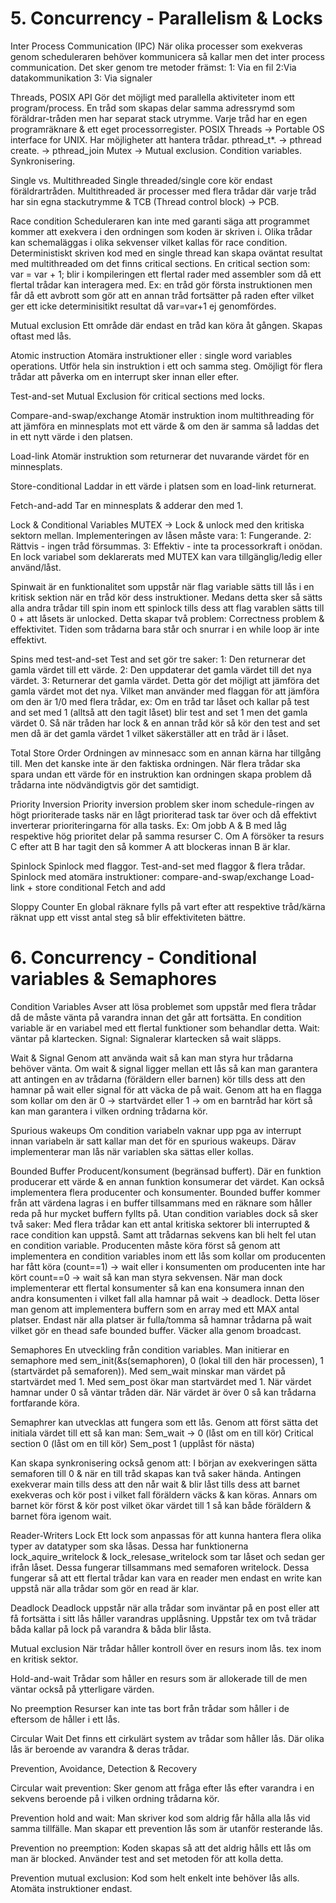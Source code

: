 # 5. Concurrency - Parallelism & Locks

Inter Process Communication (IPC)
När olika processer som exekveras genom scheduleraren behöver kommunicera så kallar men det inter process communication.
Det sker genom tre metoder främst:
1: Via en fil
2:Via datakommunikation
3: Via signaler

Threads, POSIX API
Gör det möjligt med parallella aktiviteter inom ett program/process. 
En tråd som skapas delar samma adressrymd som föräldrar-tråden men har separat stack utrymme. Varje tråd har en egen programräknare & ett eget processorregister.
POSIX Threads → Portable OS interface for UNIX.
Har möjligheter att hantera trådar. pthread_t*. → pthread create. → pthread_join
Mutex → Mutual exclusion.
Condition variables.
Synkronisering.

Single vs. Multithreaded
Single threaded/single core kör endast föräldrartråden.
Multithreaded är processer med flera trådar där varje tråd har sin egna stackutrymme & TCB (Thread control block) → PCB.

Race condition
Scheduleraren kan inte med garanti säga att programmet kommer att exekvera i den ordningen som koden är skriven i. Olika trådar kan schemaläggas  i olika sekvenser vilket kallas för race condition.
Deterministiskt skriven kod med en single thread kan skapa oväntat resultat med multithreaded om det finns critical sections. En critical section som: var = var + 1; blir i kompileringen ett flertal rader med assembler som då ett flertal trådar kan interagera med. Ex: en tråd gör första instruktionen men får då ett avbrott som gör att en annan tråd fortsätter på raden efter vilket ger ett icke determinisitikt resultat då var=var+1 ej genomfördes.

Mutual exclusion
Ett område där endast en tråd kan köra åt gången. Skapas oftast med lås.



Atomic instruction
Atomära instruktioner eller : single word variables operations. Utför hela sin instruktion i ett och samma steg. Omöjligt för flera trådar att påverka om en interrupt sker innan eller efter.

Test-and-set
Mutual Exclusion för critical sections med locks.

Compare-and-swap/exchange
Atomär instruktion inom multithreading för att jämföra en minnesplats mot ett värde & om den är samma så laddas det in ett nytt värde i den platsen.

Load-link
Atomär instruktion som returnerar det nuvarande värdet för en minnesplats.

Store-conditional
Laddar in ett värde i platsen som en load-link returnerat.

Fetch-and-add
Tar en minnesplats & adderar den med 1.

Lock & Conditional Variables
MUTEX → Lock & unlock med den kritiska sektorn mellan.
Implementeringen av låsen måste vara:
1: Fungerande.
2: Rättvis - ingen tråd försummas.
3: Effektiv - inte ta processorkraft i onödan.
En lock variabel som deklarerats med MUTEX kan vara tillgänglig/ledig eller använd/låst.

Spinwait är en funktionalitet som uppstår när flag variable sätts till lås i en kritisk sektion när en tråd kör dess instruktioner. Medans detta sker så sätts alla andra trådar till spin inom ett spinlock tills dess att flag varablen sätts till 0 + att låsets är unlocked. Detta skapar två problem: Correctness problem & effektivitet. Tiden som trådarna bara står och snurrar i en while loop är inte effektivt.

Spins med test-and-set
Test and set gör tre saker:
1: Den returnerar det gamla värdet till ett värde.
2: Den uppdaterar det gamla värdet till det nya värdet.
3: Returnerar det gamla värdet.
Detta gör det möjligt att jämföra det gamla värdet mot det nya. 
Vilket man använder med flaggan för att jämföra om den är 1/0 med flera trådar, ex:
Om en tråd tar låset och kallar på test and set med 1 (alltså att den tagit låset) blir test and set 1 men det gamla värdet 0. Så när tråden har lock & en annan tråd kör så kör den test and set men då är det gamla värdet 1 vilket säkerställer att en tråd är i låset.

Total Store Order
Ordningen av minnesacc som en annan kärna har tillgång till. Men det kanske inte är den faktiska ordningen. När flera trådar ska spara undan ett värde för en instruktion kan ordningen skapa problem då trådarna inte nödvändigtvis gör det samtidigt. 

Priority Inversion
Priority inversion problem sker inom schedule-ringen av högt prioriterade tasks när en lågt prioriterad task tar över och då effektivt inverterar prioriteringarna för alla tasks. Ex: Om jobb A & B med låg respektive hög prioritet delar på samma resurser C. Om A försöker ta resurs C efter att B har tagit den så kommer A att blockeras innan B är klar. 

Spinlock 
Spinlock med flaggor.
Test-and-set med flaggor & flera trådar.
Spinlock med atomära instruktioner:
compare-and-swap/exchange
Load-link + store conditional
Fetch and add

Sloppy Counter
En global räknare fylls på vart efter att respektive tråd/kärna räknat upp ett visst antal steg så blir effektiviteten bättre.

# 6. Concurrency - Conditional variables & Semaphores
Condition Variables
Avser att lösa problemet som uppstår med flera trådar då de måste vänta på varandra innan det går att fortsätta. En condition variable är en variabel med ett flertal funktioner som behandlar detta.
Wait: väntar på klartecken.
Signal: Signalerar klartecken så wait släpps.

Wait & Signal
Genom att använda wait så kan man styra hur trådarna behöver vänta. Om wait & signal ligger mellan ett lås så kan man garantera att antingen en av trådarna (föräldern eller barnen) kör tills dess att den hamnar på wait eller signal för att väcka de på wait. Genom att ha en flagga som kollar om den är 0 → startvärdet eller 1 → om en barntråd har kört så kan man garantera i vilken ordning trådarna kör.

Spurious wakeups
Om condition variabeln vaknar upp pga av interrupt innan variabeln är satt kallar man det för en spurious wakeups. Därav implementerar man lås när variablen ska sättas eller kollas.

Bounded Buffer
Producent/konsument (begränsad buffert). Där en funktion producerar ett värde & en annan funktion konsumerar det värdet. Kan också implementera flera producenter och konsumenter. Bounded buffer kommer från att värdena lagras i en buffer tillsammans med en räknare som håller reda på hur mycket buffern fyllts på. 
Utan condition variables dock så sker två saker: Med flera trådar kan ett antal kritiska sektorer bli interrupted & race condition kan uppstå. Samt att trådarnas sekvens kan bli helt fel utan en condition variable. 
Producenten måste köra först så genom att implementera en condition variables inom ett lås som kollar om producenten har fått köra (count==1) → wait eller i konsumenten om producenten inte har kört count==0 → wait så kan man styra sekvensen.
När man dock implementerar ett flertal konsumenter så kan ena konsumera innan den andra konsumenten i vilket fall alla hamnar på wait → deadlock.
Detta löser man genom att implementera buffern som en array med ett MAX antal platser. Endast när alla platser är fulla/tomma så hamnar trådarna på wait vilket gör en thead safe bounded buffer. Väcker alla genom broadcast.

Semaphores
En utveckling från condition variables. Man initierar en semaphore med sem_init(&s(semaphoren), 0 (lokal till den här processen), 1 (startvärdet på semaforen)).
Med sem_wait minskar man värdet på startvärdet med 1. 
Med sem_post ökar man startvärdet med 1.
När värdet hamnar under 0 så väntar tråden där.
När värdet är över 0 så kan trådarna fortfarande köra.

Semaphrer kan utvecklas att fungera som ett lås.
Genom att först sätta det initiala värdet till ett så kan man:
Sem_wait → 0 (låst om en till kör)
Critical section 0 (låst om en till kör)
Sem_post 1 (upplåst för nästa)

Kan skapa synkronisering också genom att:
I början av exekveringen sätta semaforen till 0 & när en till tråd skapas kan två saker hända. Antingen exekverar main tills dess att den når wait & blir låst tills dess att barnet exekveras och kör post i vilket fall föräldern väcks & kan köras. Annars om barnet kör först & kör post vilket ökar värdet till 1 så kan både föräldern & barnet föra igenom wait.




Reader-Writers Lock
Ett lock som anpassas för att kunna hantera flera olika typer av datatyper som ska låsas. Dessa har funktionerna lock_aquire_writelock & lock_relesase_writelock som tar låset och sedan ger ifrån låset. Dessa fungerar tillsammans med semaforen writelock. Dessa fungerar så att ett flertal trådar kan vara en reader men endast en write kan uppstå när alla trådar som gör en read är klar.

Deadlock
Deadlock uppstår när alla trådar som inväntar på en post eller att få fortsätta i sitt lås håller varandras upplåsning. Uppstår tex om två trädar båda kallar på lock på varandra & båda blir låsta.

Mutual exclusion
När trådar håller kontroll över en resurs inom lås. tex inom en kritisk sektor.

Hold-and-wait
Trådar som håller en resurs som är allokerade till de men väntar också på ytterligare värden.

No preemption
Resurser kan inte tas bort från trådar som håller i de eftersom de håller i ett lås.

Circular Wait
Det finns ett cirkulärt system av trådar som håller lås. Där olika lås är beroende av varandra & deras trådar.

Prevention,
Avoidance,
Detection &
Recovery

Circular wait prevention: Sker genom att fråga efter lås efter varandra i en sekvens beroende på i vilken ordning trådarna kör.

Prevention hold and wait: Man skriver kod som aldrig får hålla alla lås vid samma tillfälle. Man skapar ett prevention lås som är utanför resterande lås. 

Prevention no preemption: Koden skapas så att det aldrig hålls ett lås om man är blocked. Använder test and set metoden för att kolla detta.

Prevention mutual exclusion: Kod som helt enkelt inte behöver lås alls. Atomäta instruktioner endast.
